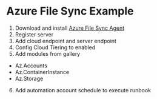 # Azure File Sync Example

1. Download and install [Azure File Sync Agent](https://www.microsoft.com/en-us/download/details.aspx?id=57159)
2. Register server
3. Add cloud endpoint and server endpoint
4. Config Cloud Tiering to enabled
5. Add modules from gallery
- Az.Accounts
- Az.ContainerInstance
- Az.Storage
6. Add automation account schedule to execute runbook